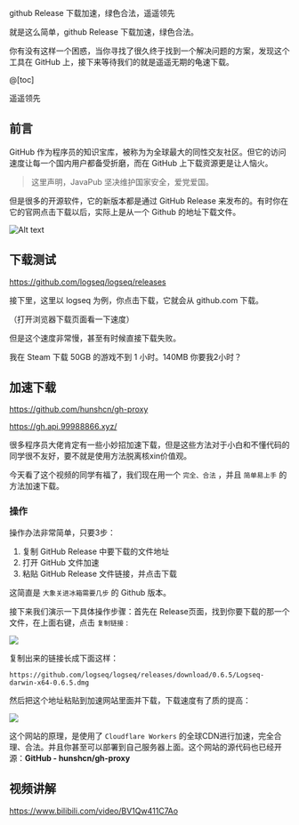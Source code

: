 <!--

 * @Author: JavaPub
 * @Date: 2023-09-25 21:28:07
 * @LastEditors: your name
 * @LastEditTime: 2023-10-12 22:17:32
 * @Description: Here is the JavaPub code base. Search JavaPub on the whole web.
 * @FilePath: \JavaPub-Blog\docs\posts\git\就是这么简单，github下载加速.md
-->

github Release 下载加速，绿色合法，遥遥领先

就是这么简单，github Release 下载加速，绿色合法。



你有没有这样一个困惑，当你寻找了很久终于找到一个解决问题的方案，发现这个工具在 GitHub 上，接下来等待我们的就是遥遥无期的龟速下载。

@[toc]


遥遥领先

## 前言

GitHub 作为程序员的知识宝库，被称为为全球最大的同性交友社区。但它的访问速度让每一个国内用户都备受折磨，而在 GitHub 上下载资源更是让人恼火。

> 这里声明，JavaPub 坚决维护国家安全，爱党爱国。

但是很多的开源软件，它的新版本都是通过 GitHub Release 来发布的。有时你在它的官网点击下载以后，实际上是从一个 Github 的地址下载文件。

![Alt text](https://ask.qcloudimg.com/http-save/yehe-3043884/b7c236a60e6a02220c451719a2311074.png)

## 下载测试

https://github.com/logseq/logseq/releases

接下里，这里以 logseq 为例，你点击下载，它就会从 github.com 下载。

（打开浏览器下载页面看一下速度）

但是这个速度非常慢，甚至有时候直接下载失败。



我在 Steam 下载 50GB 的游戏不到 1 小时。140MB 你要我2小时？

## 加速下载

https://github.com/hunshcn/gh-proxy

https://gh.api.99988866.xyz/

很多程序员大佬肯定有一些小妙招加速下载，但是这些方法对于小白和不懂代码的同学很不友好，要不就是使用方法脱离核xin价值观。

今天看了这个视频的同学有福了，我们现在用一个 `完全、合法` ，并且 `简单易上手` 的方法加速下载。

### 操作

操作办法非常简单，只要3步：

1. 复制 GitHub Release 中要下载的文件地址
2. 打开 GitHub 文件加速
3. 粘贴 GitHub Release 文件链接，并点击下载

这简直是 `大象关进冰箱需要几步` 的 Github 版本。

接下来我们演示一下具体操作步骤：首先在 Release页面，找到你要下载的那一个文件，在上面右键，点击 `复制链接` :

![](https://ask.qcloudimg.com/http-save/yehe-3043884/aaa5e1d1b09586389059249d729f7de4.png)

复制出来的链接长成下面这样：

```
https://github.com/logseq/logseq/releases/download/0.6.5/Logseq-darwin-x64-0.6.5.dmg
```

然后把这个地址粘贴到加速网站里面并下载，下载速度有了质的提高：

![](https://ask.qcloudimg.com/http-save/yehe-3043884/8c52ff5ca93eea71b7dc2f825b20ca25.png)

这个网站的原理，是使用了 `Cloudflare Workers` 的全球CDN进行加速，完全合理、合法。并且你甚至可以部署到自己服务器上面。这个网站的源代码也已经开源：**GitHub - hunshcn/gh-proxy**

## 视频讲解

<https://www.bilibili.com/video/BV1Qw411C7Ao>


